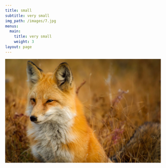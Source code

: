 ```yaml
---
title: small
subtitle: very small
img_path: /images/7.jpg
menus:
  main:
    title: very small
    weight: 3
layout: page
---
```

![foxy`](/images/10.jpg "sponsors friends")